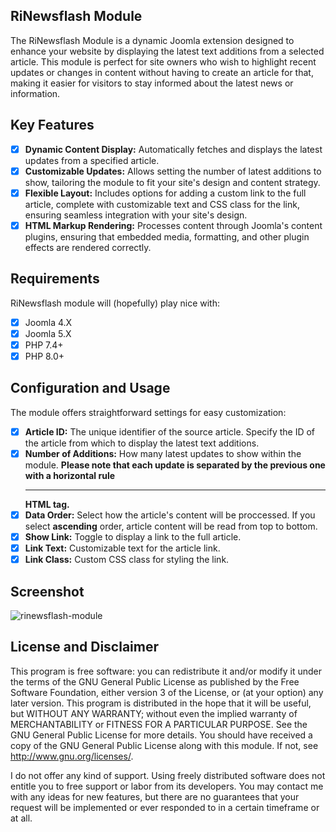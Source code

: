## RiNewsflash Module
The RiNewsflash Module is a dynamic Joomla extension designed to enhance your website by displaying the latest text additions from a selected article. This module is perfect for site owners who wish to highlight recent updates or changes in content without having to create an article for that, making it easier for visitors to stay informed about the latest news or information.

## Key Features
- [x] **Dynamic Content Display:** Automatically fetches and displays the latest updates from a specified article.
- [x] **Customizable Updates:** Allows setting the number of latest additions to show, tailoring the module to fit your site's design and content strategy.
- [x] **Flexible Layout:** Includes options for adding a custom link to the full article, complete with customizable text and CSS class for the link, ensuring seamless integration with your site's design.
- [x] **HTML Markup Rendering:** Processes content through Joomla's content plugins, ensuring that embedded media, formatting, and other plugin effects are rendered correctly.

## Requirements
RiNewsflash module will (hopefully) play nice with:
- [x] Joomla 4.X
- [X] Joomla 5.X
- [x] PHP 7.4+
- [x] PHP 8.0+

## Configuration and Usage
The module offers straightforward settings for easy customization:
- [x] **Article ID:** The unique identifier of the source article. Specify the ID of the article from which to display the latest text additions.
- [x] **Number of Additions:** How many latest updates to show within the module. **Please note that each update is separated by the previous one with a horizontal rule <hr /> HTML tag.**  
- [x] **Data Order:** Select how the article's content will be proccessed. If you select **ascending** order, article content will be read from top to bottom.
- [x] **Show Link:** Toggle to display a link to the full article.
- [x] **Link Text:** Customizable text for the article link.
- [x] **Link Class:** Custom CSS class for styling the link.

## Screenshot
![rinewsflash-module](https://github.com/rinenweb/mod_rinewsflash/assets/17462686/609ac0b1-ea94-4a27-936c-f5d54ef70d5f)

## License and Disclaimer
This program is free software: you can redistribute it and/or modify it under the terms of the GNU General Public License as published by the Free Software Foundation, either version 3 of the License, or (at your option) any later version.
This program is distributed in the hope that it will be useful, but WITHOUT ANY WARRANTY; without even the implied warranty of MERCHANTABILITY or FITNESS FOR A PARTICULAR PURPOSE. See the GNU General Public License for more details.
You should have received a copy of the GNU General Public License along with this module. If not, see http://www.gnu.org/licenses/.

I do not offer any kind of support. Using freely distributed software does not entitle you to free support or labor from its developers. You may contact me with any ideas for new features, but there are no guarantees that your request will be implemented or ever responded to in a certain timeframe or at all.

